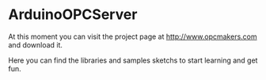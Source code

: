 ArduinoOPCServer
================

At this moment you can visit the project page at http://www.opcmakers.com and download it.

Here you can find the libraries and samples sketchs to start learning and get fun.
